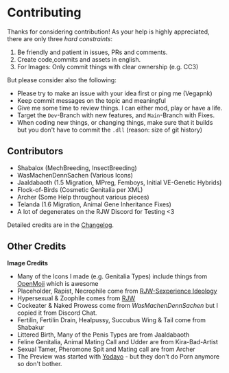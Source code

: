 # Contributing

Thanks for considering contribution! 
As your help is highly appreciated, there are only three *hard constraints*:

1. Be friendly and patient in issues, PRs and comments.
2. Create code,commits and assets in english. 
3. For Images: Only commit things with clear ownership (e.g. CC3)

But please consider also the following: 

* Please try to make an issue with your idea first or ping me (Vegapnk)
* Keep commit messages on the topic and meaningful
* Give me some time to review things. I can either mod, play or have a life.
* Target the `Dev`-Branch with new features, and `Main`-Branch with Fixes.
* When coding new things, or changing things, make sure that it builds but you don't have to commit the `.dll` (reason: size of git history)

## Contributors 

- Shabalox (MechBreeding, InsectBreeding)
- WasMachenDennSachen (Various Icons)
- Jaaldabaoth (1.5 Migration, MPreg, Femboys, Initial VE-Genetic Hybrids)
- Flock-of-Birds (Cosmetic Genitalia per XML)
- Archer (Some Help throughout various pieces)
- Telanda (1.6 Migration, Animal Gene Inheritance Fixes)
- A lot of degenerates on the RJW Discord for Testing <3

Detailed credits are in the [Changelog](./CHANGELOG.md).

## Other Credits 

**Image Credits**

- Many of the Icons I made (e.g. Genitalia Types) include things from [OpenMoji](https://openmoji.org/) which is awesome
- Placeholder, Rapist, Necrophile come from [RJW-Sexperience Ideology](https://gitgud.io/amevarashi/rjw-sexperience-ideology/)
- Hypersexual & Zoophile comes from [RJW](https://gitgud.io/Ed86/rjw)
- Cockeater & Naked Prowess come from *WasMachenDennSachen* but I copied it from Discord Chat. 
- Fertilin, Fertilin Drain, Healpussy, Succubus Wing & Tail come from Shabakur
- Littered Birth, Many of the Penis Types are from Jaaldabaoth
- Feline Genitalia, Animal Mating Call and Udder are from Kira-Bad-Artist
- Sexual Tamer, Pheromone Spit and Mating call are from Archer
- The Preview was started with [Yodayo](https://yodayo.com/) - but they don't do Porn anymore so don't bother.